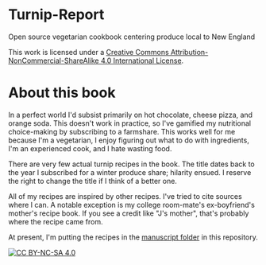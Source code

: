 # Turnip-Report
Open source vegetarian cookbook centering produce local to New England

This work is licensed under a
[Creative Commons Attribution-NonCommercial-ShareAlike 4.0 International License][cc-by-nc-sa].

# About this book

In a perfect world I'd subsist primarily on hot chocolate, cheese pizza, and orange soda. This doesn't work in practice, so I've gamified my nutritional choice-making by subscribing to a farmshare. This works well for me because I'm a vegetarian, I enjoy figuring out what to do with ingredients, I'm an experienced cook, and I hate wasting food.

There are very few actual turnip recipes in the book. The title dates back to the year I subscribed for a winter produce share; hilarity ensued. I reserve the right to change the title if I think of a better one.

All of my recipes are inspired by other recipes. I've tried to cite sources where I can. A notable exception is my college room-mate's ex-boyfriend's mother's recipe book. If you see a credit like "J's mother", that's probably where the recipe came from.

At present, I'm putting the recipes in the [manuscript folder](https://github.com/HBurgiel/Turnip-Report/tree/main/manuscript) in this repository.

[![CC BY-NC-SA 4.0][cc-by-nc-sa-image]][cc-by-nc-sa]

[cc-by-nc-sa]: http://creativecommons.org/licenses/by-nc-sa/4.0/
[cc-by-nc-sa-image]: https://licensebuttons.net/l/by-nc-sa/4.0/88x31.png
